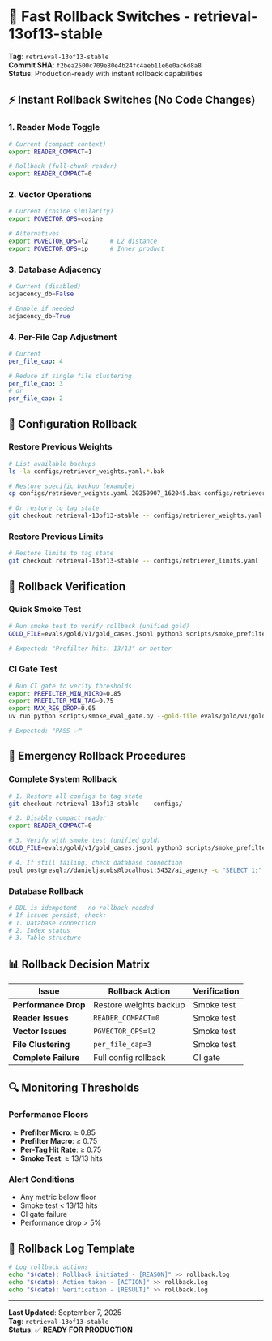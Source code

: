 # 🚨 Fast Rollback Switches - retrieval-13of13-stable

**Tag**: `retrieval-13of13-stable`  
**Commit SHA**: `f2bea2500c709e80e4b24fc4aeb11e6e0ac6d8a8`  
**Status**: Production-ready with instant rollback capabilities

## ⚡ **Instant Rollback Switches (No Code Changes)**

### **1. Reader Mode Toggle**
```bash
# Current (compact context)
export READER_COMPACT=1

# Rollback (full-chunk reader)
export READER_COMPACT=0
```

### **2. Vector Operations**
```bash
# Current (cosine similarity)
export PGVECTOR_OPS=cosine

# Alternatives
export PGVECTOR_OPS=l2      # L2 distance
export PGVECTOR_OPS=ip      # Inner product
```

### **3. Database Adjacency**
```python
# Current (disabled)
adjacency_db=False

# Enable if needed
adjacency_db=True
```

### **4. Per-File Cap Adjustment**
```yaml
# Current
per_file_cap: 4

# Reduce if single file clustering
per_file_cap: 3
# or
per_file_cap: 2
```

## 🔧 **Configuration Rollback**

### **Restore Previous Weights**
```bash
# List available backups
ls -la configs/retriever_weights.yaml.*.bak

# Restore specific backup (example)
cp configs/retriever_weights.yaml.20250907_162045.bak configs/retriever_weights.yaml

# Or restore to tag state
git checkout retrieval-13of13-stable -- configs/retriever_weights.yaml
```

### **Restore Previous Limits**
```bash
# Restore limits to tag state
git checkout retrieval-13of13-stable -- configs/retriever_limits.yaml
```

## 🧪 **Rollback Verification**

### **Quick Smoke Test**
```bash
# Run smoke test to verify rollback (unified gold)
GOLD_FILE=evals/gold/v1/gold_cases.jsonl python3 scripts/smoke_prefilter.py

# Expected: "Prefilter hits: 13/13" or better
```

### **CI Gate Test**
```bash
# Run CI gate to verify thresholds
export PREFILTER_MIN_MICRO=0.85
export PREFILTER_MIN_TAG=0.75
export MAX_REG_DROP=0.05
uv run python scripts/smoke_eval_gate.py --gold-file evals/gold/v1/gold_cases.jsonl --gold-size 30

# Expected: "PASS ✅"
```

## 🚨 **Emergency Rollback Procedures**

### **Complete System Rollback**
```bash
# 1. Restore all configs to tag state
git checkout retrieval-13of13-stable -- configs/

# 2. Disable compact reader
export READER_COMPACT=0

# 3. Verify with smoke test (unified gold)
GOLD_FILE=evals/gold/v1/gold_cases.jsonl python3 scripts/smoke_prefilter.py

# 4. If still failing, check database connection
psql postgresql://danieljacobs@localhost:5432/ai_agency -c "SELECT 1;"
```

### **Database Rollback**
```bash
# DDL is idempotent - no rollback needed
# If issues persist, check:
# 1. Database connection
# 2. Index status
# 3. Table structure
```

## 📊 **Rollback Decision Matrix**

| Issue | Rollback Action | Verification |
|-------|----------------|--------------|
| **Performance Drop** | Restore weights backup | Smoke test |
| **Reader Issues** | `READER_COMPACT=0` | Smoke test |
| **Vector Issues** | `PGVECTOR_OPS=l2` | Smoke test |
| **File Clustering** | `per_file_cap=3` | Smoke test |
| **Complete Failure** | Full config rollback | CI gate |

## 🔍 **Monitoring Thresholds**

### **Performance Floors**
- **Prefilter Micro**: ≥ 0.85
- **Prefilter Macro**: ≥ 0.75
- **Per-Tag Hit Rate**: ≥ 0.75
- **Smoke Test**: ≥ 13/13 hits

### **Alert Conditions**
- Any metric below floor
- Smoke test < 13/13 hits
- CI gate failure
- Performance drop > 5%

## 📝 **Rollback Log Template**

```bash
# Log rollback actions
echo "$(date): Rollback initiated - [REASON]" >> rollback.log
echo "$(date): Action taken - [ACTION]" >> rollback.log
echo "$(date): Verification - [RESULT]" >> rollback.log
```

---

**Last Updated**: September 7, 2025  
**Tag**: `retrieval-13of13-stable`  
**Status**: ✅ **READY FOR PRODUCTION**
